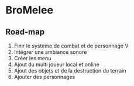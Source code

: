 # BroMelee

## Road-map 

1. Finir le système de combat et de personnage  V
2. Intégrer une ambiance sonore 
3. Créer les menu 
4. Ajout du multi joueur local et online 
5. Ajout des objets et de la destruction du terrain 
6. Ajouter des personnages 
